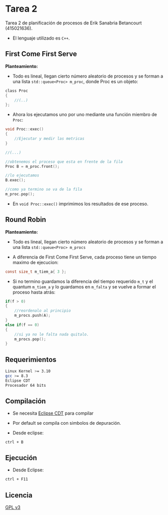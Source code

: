 # Tarea 2

Tarea 2 de planificación de procesos de Erik Sanabria Betancourt (415021636).

- El lenguaje utilizado es `C++`.

## First Come First Serve

**Planteamiento:**

- Todo es lineal, llegan cierto número aleatorio de procesos y se forman a una lista `std::queue<Proc> m_proc`, donde Proc es un objeto:

```C
class Proc
{
	//(..)
};
```


- Ahora los ejecutamos uno por uno mediante una función miembro de `Proc`:

```C
void Proc::exec()
{
	//Ejecutar y medir las metricas
}

//(...)

//obtenemos el proceso que esta en frente de la fila
Proc B = m_proc.front();

//lo ejecutamos
B.exec();

//como ya termino se va de la fila
m_proc.pop();

```

- En `void Proc::exec()` imprimimos los resultados de ese proceso. 

## Round Robin

**Planteamiento:**

- Todo es lineal, llegan cierto número aleatorio de procesos y se forman a una lista `std::queue<Proc> m_procs`

- A diferencia de First Come First Serve, cada proceso tiene un tiempo maximo de ejecucion:

```C
const size_t m_tiem_a{ 3 };
```

- Si no termino guardamos la diferencia del tiempo requerido `m_t` y el quantum `m_tiem_a` y lo guardamos en `m_falta` y se vuelve a formar el proceso hasta atrás:

```C
if(f > 0)
{
	//reordenalo al principio
	m_procs.push(A);
}
else if(f == 0)
{
	//si ya no le falta nada quitalo.
	m_procs.pop();
}
```

## Requerimientos

```bash
Linux Kernel >= 3.10
gcc >= 8.3
Eclipse CDT
Procesador 64 bits
```
## Compilación

- Se necesita [Eclipse CDT](https://www.eclipse.org/downloads/packages/release/2019-09/r/eclipse-ide-cc-developers) para compilar

- Por default se compila con simbolos de depuración.

- Desde eclipse:

```
ctrl + B
```

## Ejecución

- Desde Eclipse:

```bash
ctrl + F11
```

## Licencia
[GPL v3](https://www.gnu.org/licenses/gpl-3.0.html)
